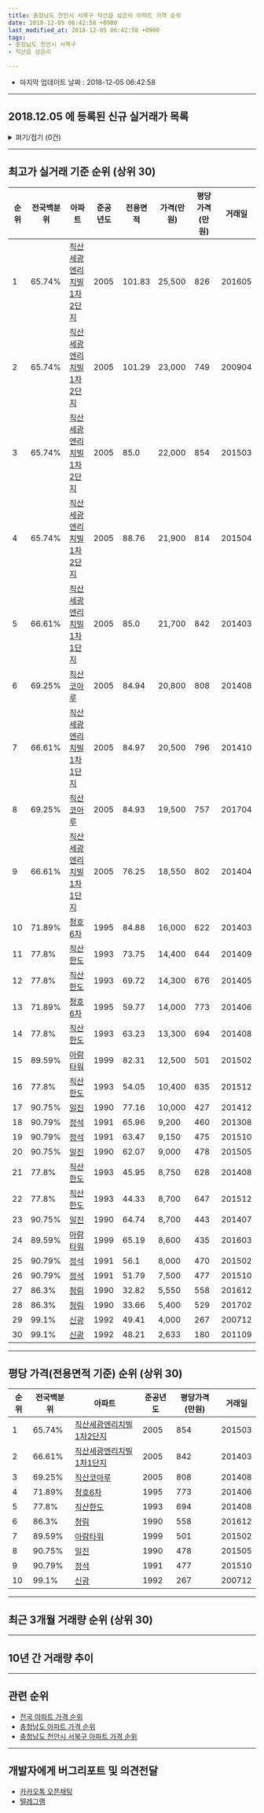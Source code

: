 ```yaml
---
title: 충청남도 천안시 서북구 직산읍 삼은리 아파트 가격 순위
date: 2018-12-05 06:42:58 +0900
last_modified_at: 2018-12-05 06:42:58 +0900
tags:
- 충청남도 천안시 서북구
- 직산읍 삼은리

---
```


* 마지막 업데이트 날짜 : 2018-12-05 06:42:58

---

## 2018.12.05 에 등록된 신규 실거래가 목록

<details>
<summary>펴기/접기 (0건)</summary>
<div markdown="1">

|아파트|전국백분위|준공년도|전용면적|가격(만원)|평당가격(만원)|거래일|
|---|---|---|---|---|---|---|
|없음|||||||


</div>
</details>

---

## 최고가 실거래 기준 순위 (상위 30)


|순위|전국백분위|아파트|준공년도|전용면적|가격(만원)|평당가격(만원)|거래일|
|---|---|---|---|---|---|---|---|
|1|65.74%|[직산세광엔리치빌1차2단지](https://search.naver.com/search.naver?query=%EC%B6%A9%EC%B2%AD%EB%82%A8%EB%8F%84+%EC%B2%9C%EC%95%88%EC%8B%9C+%EC%84%9C%EB%B6%81%EA%B5%AC+%EC%A7%81%EC%82%B0%EC%9D%8D+%EC%82%BC%EC%9D%80%EB%A6%AC+%EC%A7%81%EC%82%B0%EC%84%B8%EA%B4%91%EC%97%94%EB%A6%AC%EC%B9%98%EB%B9%8C1%EC%B0%A82%EB%8B%A8%EC%A7%80)|2005|101.83|25,500|826|201605|
|2|65.74%|[직산세광엔리치빌1차2단지](https://search.naver.com/search.naver?query=%EC%B6%A9%EC%B2%AD%EB%82%A8%EB%8F%84+%EC%B2%9C%EC%95%88%EC%8B%9C+%EC%84%9C%EB%B6%81%EA%B5%AC+%EC%A7%81%EC%82%B0%EC%9D%8D+%EC%82%BC%EC%9D%80%EB%A6%AC+%EC%A7%81%EC%82%B0%EC%84%B8%EA%B4%91%EC%97%94%EB%A6%AC%EC%B9%98%EB%B9%8C1%EC%B0%A82%EB%8B%A8%EC%A7%80)|2005|101.29|23,000|749|200904|
|3|65.74%|[직산세광엔리치빌1차2단지](https://search.naver.com/search.naver?query=%EC%B6%A9%EC%B2%AD%EB%82%A8%EB%8F%84+%EC%B2%9C%EC%95%88%EC%8B%9C+%EC%84%9C%EB%B6%81%EA%B5%AC+%EC%A7%81%EC%82%B0%EC%9D%8D+%EC%82%BC%EC%9D%80%EB%A6%AC+%EC%A7%81%EC%82%B0%EC%84%B8%EA%B4%91%EC%97%94%EB%A6%AC%EC%B9%98%EB%B9%8C1%EC%B0%A82%EB%8B%A8%EC%A7%80)|2005|85.0|22,000|854|201503|
|4|65.74%|[직산세광엔리치빌1차2단지](https://search.naver.com/search.naver?query=%EC%B6%A9%EC%B2%AD%EB%82%A8%EB%8F%84+%EC%B2%9C%EC%95%88%EC%8B%9C+%EC%84%9C%EB%B6%81%EA%B5%AC+%EC%A7%81%EC%82%B0%EC%9D%8D+%EC%82%BC%EC%9D%80%EB%A6%AC+%EC%A7%81%EC%82%B0%EC%84%B8%EA%B4%91%EC%97%94%EB%A6%AC%EC%B9%98%EB%B9%8C1%EC%B0%A82%EB%8B%A8%EC%A7%80)|2005|88.76|21,900|814|201504|
|5|66.61%|[직산세광엔리치빌1차1단지](https://search.naver.com/search.naver?query=%EC%B6%A9%EC%B2%AD%EB%82%A8%EB%8F%84+%EC%B2%9C%EC%95%88%EC%8B%9C+%EC%84%9C%EB%B6%81%EA%B5%AC+%EC%A7%81%EC%82%B0%EC%9D%8D+%EC%82%BC%EC%9D%80%EB%A6%AC+%EC%A7%81%EC%82%B0%EC%84%B8%EA%B4%91%EC%97%94%EB%A6%AC%EC%B9%98%EB%B9%8C1%EC%B0%A81%EB%8B%A8%EC%A7%80)|2005|85.0|21,700|842|201403|
|6|69.25%|[직산코아루](https://search.naver.com/search.naver?query=%EC%B6%A9%EC%B2%AD%EB%82%A8%EB%8F%84+%EC%B2%9C%EC%95%88%EC%8B%9C+%EC%84%9C%EB%B6%81%EA%B5%AC+%EC%A7%81%EC%82%B0%EC%9D%8D+%EC%82%BC%EC%9D%80%EB%A6%AC+%EC%A7%81%EC%82%B0%EC%BD%94%EC%95%84%EB%A3%A8)|2005|84.94|20,800|808|201408|
|7|66.61%|[직산세광엔리치빌1차1단지](https://search.naver.com/search.naver?query=%EC%B6%A9%EC%B2%AD%EB%82%A8%EB%8F%84+%EC%B2%9C%EC%95%88%EC%8B%9C+%EC%84%9C%EB%B6%81%EA%B5%AC+%EC%A7%81%EC%82%B0%EC%9D%8D+%EC%82%BC%EC%9D%80%EB%A6%AC+%EC%A7%81%EC%82%B0%EC%84%B8%EA%B4%91%EC%97%94%EB%A6%AC%EC%B9%98%EB%B9%8C1%EC%B0%A81%EB%8B%A8%EC%A7%80)|2005|84.97|20,500|796|201410|
|8|69.25%|[직산코아루](https://search.naver.com/search.naver?query=%EC%B6%A9%EC%B2%AD%EB%82%A8%EB%8F%84+%EC%B2%9C%EC%95%88%EC%8B%9C+%EC%84%9C%EB%B6%81%EA%B5%AC+%EC%A7%81%EC%82%B0%EC%9D%8D+%EC%82%BC%EC%9D%80%EB%A6%AC+%EC%A7%81%EC%82%B0%EC%BD%94%EC%95%84%EB%A3%A8)|2005|84.93|19,500|757|201704|
|9|66.61%|[직산세광엔리치빌1차1단지](https://search.naver.com/search.naver?query=%EC%B6%A9%EC%B2%AD%EB%82%A8%EB%8F%84+%EC%B2%9C%EC%95%88%EC%8B%9C+%EC%84%9C%EB%B6%81%EA%B5%AC+%EC%A7%81%EC%82%B0%EC%9D%8D+%EC%82%BC%EC%9D%80%EB%A6%AC+%EC%A7%81%EC%82%B0%EC%84%B8%EA%B4%91%EC%97%94%EB%A6%AC%EC%B9%98%EB%B9%8C1%EC%B0%A81%EB%8B%A8%EC%A7%80)|2005|76.25|18,550|802|201404|
|10|71.89%|[청호6차](https://search.naver.com/search.naver?query=%EC%B6%A9%EC%B2%AD%EB%82%A8%EB%8F%84+%EC%B2%9C%EC%95%88%EC%8B%9C+%EC%84%9C%EB%B6%81%EA%B5%AC+%EC%A7%81%EC%82%B0%EC%9D%8D+%EC%82%BC%EC%9D%80%EB%A6%AC+%EC%B2%AD%ED%98%B86%EC%B0%A8)|1995|84.88|16,000|622|201403|
|11|77.8%|[직산한도](https://search.naver.com/search.naver?query=%EC%B6%A9%EC%B2%AD%EB%82%A8%EB%8F%84+%EC%B2%9C%EC%95%88%EC%8B%9C+%EC%84%9C%EB%B6%81%EA%B5%AC+%EC%A7%81%EC%82%B0%EC%9D%8D+%EC%82%BC%EC%9D%80%EB%A6%AC+%EC%A7%81%EC%82%B0%ED%95%9C%EB%8F%84)|1993|73.75|14,400|644|201409|
|12|77.8%|[직산한도](https://search.naver.com/search.naver?query=%EC%B6%A9%EC%B2%AD%EB%82%A8%EB%8F%84+%EC%B2%9C%EC%95%88%EC%8B%9C+%EC%84%9C%EB%B6%81%EA%B5%AC+%EC%A7%81%EC%82%B0%EC%9D%8D+%EC%82%BC%EC%9D%80%EB%A6%AC+%EC%A7%81%EC%82%B0%ED%95%9C%EB%8F%84)|1993|69.72|14,300|676|201405|
|13|71.89%|[청호6차](https://search.naver.com/search.naver?query=%EC%B6%A9%EC%B2%AD%EB%82%A8%EB%8F%84+%EC%B2%9C%EC%95%88%EC%8B%9C+%EC%84%9C%EB%B6%81%EA%B5%AC+%EC%A7%81%EC%82%B0%EC%9D%8D+%EC%82%BC%EC%9D%80%EB%A6%AC+%EC%B2%AD%ED%98%B86%EC%B0%A8)|1995|59.77|14,000|773|201406|
|14|77.8%|[직산한도](https://search.naver.com/search.naver?query=%EC%B6%A9%EC%B2%AD%EB%82%A8%EB%8F%84+%EC%B2%9C%EC%95%88%EC%8B%9C+%EC%84%9C%EB%B6%81%EA%B5%AC+%EC%A7%81%EC%82%B0%EC%9D%8D+%EC%82%BC%EC%9D%80%EB%A6%AC+%EC%A7%81%EC%82%B0%ED%95%9C%EB%8F%84)|1993|63.23|13,300|694|201408|
|15|89.59%|[아람타워](https://search.naver.com/search.naver?query=%EC%B6%A9%EC%B2%AD%EB%82%A8%EB%8F%84+%EC%B2%9C%EC%95%88%EC%8B%9C+%EC%84%9C%EB%B6%81%EA%B5%AC+%EC%A7%81%EC%82%B0%EC%9D%8D+%EC%82%BC%EC%9D%80%EB%A6%AC+%EC%95%84%EB%9E%8C%ED%83%80%EC%9B%8C)|1999|82.31|12,500|501|201502|
|16|77.8%|[직산한도](https://search.naver.com/search.naver?query=%EC%B6%A9%EC%B2%AD%EB%82%A8%EB%8F%84+%EC%B2%9C%EC%95%88%EC%8B%9C+%EC%84%9C%EB%B6%81%EA%B5%AC+%EC%A7%81%EC%82%B0%EC%9D%8D+%EC%82%BC%EC%9D%80%EB%A6%AC+%EC%A7%81%EC%82%B0%ED%95%9C%EB%8F%84)|1993|54.05|10,400|635|201512|
|17|90.75%|[일진](https://search.naver.com/search.naver?query=%EC%B6%A9%EC%B2%AD%EB%82%A8%EB%8F%84+%EC%B2%9C%EC%95%88%EC%8B%9C+%EC%84%9C%EB%B6%81%EA%B5%AC+%EC%A7%81%EC%82%B0%EC%9D%8D+%EC%82%BC%EC%9D%80%EB%A6%AC+%EC%9D%BC%EC%A7%84)|1990|77.16|10,000|427|201412|
|18|90.79%|[정석](https://search.naver.com/search.naver?query=%EC%B6%A9%EC%B2%AD%EB%82%A8%EB%8F%84+%EC%B2%9C%EC%95%88%EC%8B%9C+%EC%84%9C%EB%B6%81%EA%B5%AC+%EC%A7%81%EC%82%B0%EC%9D%8D+%EC%82%BC%EC%9D%80%EB%A6%AC+%EC%A0%95%EC%84%9D)|1991|65.96|9,200|460|201308|
|19|90.79%|[정석](https://search.naver.com/search.naver?query=%EC%B6%A9%EC%B2%AD%EB%82%A8%EB%8F%84+%EC%B2%9C%EC%95%88%EC%8B%9C+%EC%84%9C%EB%B6%81%EA%B5%AC+%EC%A7%81%EC%82%B0%EC%9D%8D+%EC%82%BC%EC%9D%80%EB%A6%AC+%EC%A0%95%EC%84%9D)|1991|63.47|9,150|475|201510|
|20|90.75%|[일진](https://search.naver.com/search.naver?query=%EC%B6%A9%EC%B2%AD%EB%82%A8%EB%8F%84+%EC%B2%9C%EC%95%88%EC%8B%9C+%EC%84%9C%EB%B6%81%EA%B5%AC+%EC%A7%81%EC%82%B0%EC%9D%8D+%EC%82%BC%EC%9D%80%EB%A6%AC+%EC%9D%BC%EC%A7%84)|1990|62.07|9,000|478|201505|
|21|77.8%|[직산한도](https://search.naver.com/search.naver?query=%EC%B6%A9%EC%B2%AD%EB%82%A8%EB%8F%84+%EC%B2%9C%EC%95%88%EC%8B%9C+%EC%84%9C%EB%B6%81%EA%B5%AC+%EC%A7%81%EC%82%B0%EC%9D%8D+%EC%82%BC%EC%9D%80%EB%A6%AC+%EC%A7%81%EC%82%B0%ED%95%9C%EB%8F%84)|1993|45.95|8,750|628|201408|
|22|77.8%|[직산한도](https://search.naver.com/search.naver?query=%EC%B6%A9%EC%B2%AD%EB%82%A8%EB%8F%84+%EC%B2%9C%EC%95%88%EC%8B%9C+%EC%84%9C%EB%B6%81%EA%B5%AC+%EC%A7%81%EC%82%B0%EC%9D%8D+%EC%82%BC%EC%9D%80%EB%A6%AC+%EC%A7%81%EC%82%B0%ED%95%9C%EB%8F%84)|1993|44.33|8,700|647|201512|
|23|90.75%|[일진](https://search.naver.com/search.naver?query=%EC%B6%A9%EC%B2%AD%EB%82%A8%EB%8F%84+%EC%B2%9C%EC%95%88%EC%8B%9C+%EC%84%9C%EB%B6%81%EA%B5%AC+%EC%A7%81%EC%82%B0%EC%9D%8D+%EC%82%BC%EC%9D%80%EB%A6%AC+%EC%9D%BC%EC%A7%84)|1990|64.74|8,700|443|201407|
|24|89.59%|[아람타워](https://search.naver.com/search.naver?query=%EC%B6%A9%EC%B2%AD%EB%82%A8%EB%8F%84+%EC%B2%9C%EC%95%88%EC%8B%9C+%EC%84%9C%EB%B6%81%EA%B5%AC+%EC%A7%81%EC%82%B0%EC%9D%8D+%EC%82%BC%EC%9D%80%EB%A6%AC+%EC%95%84%EB%9E%8C%ED%83%80%EC%9B%8C)|1999|65.19|8,600|435|201603|
|25|90.79%|[정석](https://search.naver.com/search.naver?query=%EC%B6%A9%EC%B2%AD%EB%82%A8%EB%8F%84+%EC%B2%9C%EC%95%88%EC%8B%9C+%EC%84%9C%EB%B6%81%EA%B5%AC+%EC%A7%81%EC%82%B0%EC%9D%8D+%EC%82%BC%EC%9D%80%EB%A6%AC+%EC%A0%95%EC%84%9D)|1991|56.1|8,000|470|201502|
|26|90.79%|[정석](https://search.naver.com/search.naver?query=%EC%B6%A9%EC%B2%AD%EB%82%A8%EB%8F%84+%EC%B2%9C%EC%95%88%EC%8B%9C+%EC%84%9C%EB%B6%81%EA%B5%AC+%EC%A7%81%EC%82%B0%EC%9D%8D+%EC%82%BC%EC%9D%80%EB%A6%AC+%EC%A0%95%EC%84%9D)|1991|51.79|7,500|477|201510|
|27|86.3%|[청림](https://search.naver.com/search.naver?query=%EC%B6%A9%EC%B2%AD%EB%82%A8%EB%8F%84+%EC%B2%9C%EC%95%88%EC%8B%9C+%EC%84%9C%EB%B6%81%EA%B5%AC+%EC%A7%81%EC%82%B0%EC%9D%8D+%EC%82%BC%EC%9D%80%EB%A6%AC+%EC%B2%AD%EB%A6%BC)|1990|32.82|5,550|558|201612|
|28|86.3%|[청림](https://search.naver.com/search.naver?query=%EC%B6%A9%EC%B2%AD%EB%82%A8%EB%8F%84+%EC%B2%9C%EC%95%88%EC%8B%9C+%EC%84%9C%EB%B6%81%EA%B5%AC+%EC%A7%81%EC%82%B0%EC%9D%8D+%EC%82%BC%EC%9D%80%EB%A6%AC+%EC%B2%AD%EB%A6%BC)|1990|33.66|5,400|529|201702|
|29|99.1%|[신광](https://search.naver.com/search.naver?query=%EC%B6%A9%EC%B2%AD%EB%82%A8%EB%8F%84+%EC%B2%9C%EC%95%88%EC%8B%9C+%EC%84%9C%EB%B6%81%EA%B5%AC+%EC%A7%81%EC%82%B0%EC%9D%8D+%EC%82%BC%EC%9D%80%EB%A6%AC+%EC%8B%A0%EA%B4%91)|1992|49.41|4,000|267|200712|
|30|99.1%|[신광](https://search.naver.com/search.naver?query=%EC%B6%A9%EC%B2%AD%EB%82%A8%EB%8F%84+%EC%B2%9C%EC%95%88%EC%8B%9C+%EC%84%9C%EB%B6%81%EA%B5%AC+%EC%A7%81%EC%82%B0%EC%9D%8D+%EC%82%BC%EC%9D%80%EB%A6%AC+%EC%8B%A0%EA%B4%91)|1992|48.21|2,633|180|201109|


---

## 평당 가격(전용면적 기준) 순위 (상위 30)


|순위|전국백분위|아파트|준공년도|평당가격(만원)|거래일|
|---|---|---|---|---|---|
|1|65.74%|[직산세광엔리치빌1차2단지](https://search.naver.com/search.naver?query=%EC%B6%A9%EC%B2%AD%EB%82%A8%EB%8F%84+%EC%B2%9C%EC%95%88%EC%8B%9C+%EC%84%9C%EB%B6%81%EA%B5%AC+%EC%A7%81%EC%82%B0%EC%9D%8D+%EC%82%BC%EC%9D%80%EB%A6%AC+%EC%A7%81%EC%82%B0%EC%84%B8%EA%B4%91%EC%97%94%EB%A6%AC%EC%B9%98%EB%B9%8C1%EC%B0%A82%EB%8B%A8%EC%A7%80)|2005|854|201503|
|2|66.61%|[직산세광엔리치빌1차1단지](https://search.naver.com/search.naver?query=%EC%B6%A9%EC%B2%AD%EB%82%A8%EB%8F%84+%EC%B2%9C%EC%95%88%EC%8B%9C+%EC%84%9C%EB%B6%81%EA%B5%AC+%EC%A7%81%EC%82%B0%EC%9D%8D+%EC%82%BC%EC%9D%80%EB%A6%AC+%EC%A7%81%EC%82%B0%EC%84%B8%EA%B4%91%EC%97%94%EB%A6%AC%EC%B9%98%EB%B9%8C1%EC%B0%A81%EB%8B%A8%EC%A7%80)|2005|842|201403|
|3|69.25%|[직산코아루](https://search.naver.com/search.naver?query=%EC%B6%A9%EC%B2%AD%EB%82%A8%EB%8F%84+%EC%B2%9C%EC%95%88%EC%8B%9C+%EC%84%9C%EB%B6%81%EA%B5%AC+%EC%A7%81%EC%82%B0%EC%9D%8D+%EC%82%BC%EC%9D%80%EB%A6%AC+%EC%A7%81%EC%82%B0%EC%BD%94%EC%95%84%EB%A3%A8)|2005|808|201408|
|4|71.89%|[청호6차](https://search.naver.com/search.naver?query=%EC%B6%A9%EC%B2%AD%EB%82%A8%EB%8F%84+%EC%B2%9C%EC%95%88%EC%8B%9C+%EC%84%9C%EB%B6%81%EA%B5%AC+%EC%A7%81%EC%82%B0%EC%9D%8D+%EC%82%BC%EC%9D%80%EB%A6%AC+%EC%B2%AD%ED%98%B86%EC%B0%A8)|1995|773|201406|
|5|77.8%|[직산한도](https://search.naver.com/search.naver?query=%EC%B6%A9%EC%B2%AD%EB%82%A8%EB%8F%84+%EC%B2%9C%EC%95%88%EC%8B%9C+%EC%84%9C%EB%B6%81%EA%B5%AC+%EC%A7%81%EC%82%B0%EC%9D%8D+%EC%82%BC%EC%9D%80%EB%A6%AC+%EC%A7%81%EC%82%B0%ED%95%9C%EB%8F%84)|1993|694|201408|
|6|86.3%|[청림](https://search.naver.com/search.naver?query=%EC%B6%A9%EC%B2%AD%EB%82%A8%EB%8F%84+%EC%B2%9C%EC%95%88%EC%8B%9C+%EC%84%9C%EB%B6%81%EA%B5%AC+%EC%A7%81%EC%82%B0%EC%9D%8D+%EC%82%BC%EC%9D%80%EB%A6%AC+%EC%B2%AD%EB%A6%BC)|1990|558|201612|
|7|89.59%|[아람타워](https://search.naver.com/search.naver?query=%EC%B6%A9%EC%B2%AD%EB%82%A8%EB%8F%84+%EC%B2%9C%EC%95%88%EC%8B%9C+%EC%84%9C%EB%B6%81%EA%B5%AC+%EC%A7%81%EC%82%B0%EC%9D%8D+%EC%82%BC%EC%9D%80%EB%A6%AC+%EC%95%84%EB%9E%8C%ED%83%80%EC%9B%8C)|1999|501|201502|
|8|90.75%|[일진](https://search.naver.com/search.naver?query=%EC%B6%A9%EC%B2%AD%EB%82%A8%EB%8F%84+%EC%B2%9C%EC%95%88%EC%8B%9C+%EC%84%9C%EB%B6%81%EA%B5%AC+%EC%A7%81%EC%82%B0%EC%9D%8D+%EC%82%BC%EC%9D%80%EB%A6%AC+%EC%9D%BC%EC%A7%84)|1990|478|201505|
|9|90.79%|[정석](https://search.naver.com/search.naver?query=%EC%B6%A9%EC%B2%AD%EB%82%A8%EB%8F%84+%EC%B2%9C%EC%95%88%EC%8B%9C+%EC%84%9C%EB%B6%81%EA%B5%AC+%EC%A7%81%EC%82%B0%EC%9D%8D+%EC%82%BC%EC%9D%80%EB%A6%AC+%EC%A0%95%EC%84%9D)|1991|477|201510|
|10|99.1%|[신광](https://search.naver.com/search.naver?query=%EC%B6%A9%EC%B2%AD%EB%82%A8%EB%8F%84+%EC%B2%9C%EC%95%88%EC%8B%9C+%EC%84%9C%EB%B6%81%EA%B5%AC+%EC%A7%81%EC%82%B0%EC%9D%8D+%EC%82%BC%EC%9D%80%EB%A6%AC+%EC%8B%A0%EA%B4%91)|1992|267|200712|


---

## 최근 3개월 거래량 순위 (상위 30)


<div style="width:100%;">
    <canvas id="deal_count_ranking" height="250"></canvas>
</div>


<script>
new Chart(document.getElementById("deal_count_ranking"), {
    type: 'horizontalBar',
    data: {
        labels: ['직산한도', '직산세광엔리치빌1차2단지', '직산코아루', '일진', '직산세광엔리치빌1차1단지'],
        datasets: [{
            label: '실거래 수',
            data: [3, 3, 2, 1, 1],
            borderColor: "rgba(255, 0, 128, 1)",
            backgroundColor: "rgba(255, 0, 128, 0.5)",
            fill: false,
        }]
    },
    options: {
        responsive: true,
        title: {
            display: true,
            text: '최근 3개월 거래량 순위'
        },
        tooltips: {
            mode: 'index',
            intersect: false,
            callbacks: {
                title: function(tooltipItems, data) {
                    return "실거래 수:";
                },
                label: function(tooltipItem, data) {
                    return data.labels[tooltipItem.index] + ": " + tooltipItem.xLabel;
                }
            }
        },
        hover: {
            mode: 'nearest',
            intersect: true
        },
        scales: {
            xAxes: [{
                display: true,
                scaleLabel: {
                    display: true,
                    labelString: '실거래 수'
                },
                ticks: {
                    suggestedMin: 0,
                }
            }],
            yAxes: [{
                display: true,
                ticks: {
                    autoSkip: false,
                    callback: function(value, index, values) {
                        if (value.length > 15)
                            return value.substr(0, 13) + "...";
                        else
                            return value;
                    }
                },
                scaleLabel: {
                    display: false,
                }
            }]
        }
    }
});

</script>


---

## 10년 간 거래량 추이


<div style="width:100%;">
    <canvas id="deal_progress" height="250"></canvas>
</div>

<script>
new Chart(document.getElementById("deal_progress"), {
    type: 'line',
    data: {
        labels: ['200812','200901','200902','200903','200904','200905','200906','200907','200908','200909','200910','200911','200912','201001','201002','201003','201004','201005','201006','201007','201008','201009','201010','201011','201012','201101','201102','201103','201104','201105','201106','201107','201108','201109','201110','201111','201112','201201','201202','201203','201204','201205','201206','201207','201208','201209','201210','201211','201212','201301','201302','201303','201304','201305','201306','201307','201308','201309','201310','201311','201312','201401','201402','201403','201404','201405','201406','201407','201408','201409','201410','201411','201412','201501','201502','201503','201504','201505','201506','201507','201508','201509','201510','201511','201512','201601','201602','201603','201604','201605','201606','201607','201608','201609','201610','201611','201612','201701','201702','201703','201704','201705','201706','201707','201708','201709','201710','201711','201712','201801','201802','201803','201804','201805','201806','201807','201808','201809','201810','201811','201812'],
        datasets: [{
            label: '실거래 수',
            pointRadius: 1,
            data: [7, 4, 17, 14, 19, 23, 16, 13, 12, 17, 20, 8, 6, 24, 9, 20, 19, 18, 8, 9, 18, 15, 14, 18, 14, 15, 13, 28, 19, 24, 22, 18, 17, 34, 26, 19, 16, 16, 19, 23, 12, 22, 18, 10, 20, 18, 31, 17, 21, 11, 13, 17, 22, 23, 23, 14, 16, 10, 25, 16, 16, 19, 17, 15, 16, 12, 14, 19, 18, 16, 11, 13, 10, 14, 16, 17, 18, 12, 16, 15, 13, 20, 19, 13, 12, 15, 3, 13, 8, 19, 15, 20, 10, 16, 13, 7, 10, 4, 5, 16, 7, 11, 4, 10, 7, 14, 4, 6, 2, 9, 7, 8, 10, 7, 6, 9, 4, 6, 5, 5, 0],
            borderColor: "rgba(255, 201, 14, 1)",
            backgroundColor: "rgba(255, 201, 14, 0.5)",
            fill: true,
        }]
    },
    options: {
        responsive: true,
        title: {
            display: true,
            text: '10년간 거래량 추이'
        },
        tooltips: {
            mode: 'index',
            intersect: false,
        },
        hover: {
            mode: 'nearest',
            intersect: true
        },
        scales: {
            xAxes: [{
                display: true,
                scaleLabel: {
                    display: true,
                    labelString: '년/월'
                }
            }],
            yAxes: [{
                display: true,
                ticks: {
                    suggestedMin: 0,
                },
                scaleLabel: {
                    display: true,
                    labelString: '실거래 수'
                }
            }]
        }
    }
});

</script>


---

## 관련 순위

- [전국 아파트 가격 순위](https://inasie.github.io/apt-ranking/전국)
- [충청남도 아파트 가격 순위](https://inasie.github.io/apt-ranking/충청남도)
- [충청남도 천안시 서북구 아파트 가격 순위](https://inasie.github.io/apt-ranking/충청남도-천안시-서북구)


---

## 개발자에게 버그리포트 및 의견전달

- [카카오톡 오픈채팅](https://open.kakao.com/o/gLJUAP4)
- [텔레그램](https://t.me/inasie)

